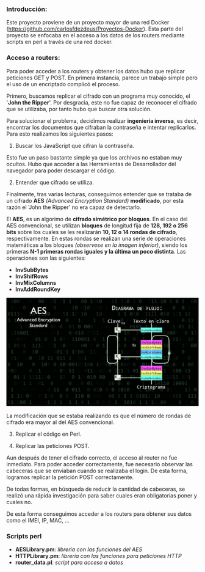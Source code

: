 ### Introducción:
Este proyecto proviene de un proyecto mayor de una red Docker (https://github.com/carlosfdezdeus/Proyectos-Docker). Esta parte del proyecto se enfocaba en el acceso a los datos de los routers mediante scripts en perl a través de una red docker.


### Acceso a routers:

Para poder acceder a los routers y obtener los datos hubo que replicar peticiones GET y POST. En primera instancia, parece un trabajo simple pero el uso de un encriptado complicó el proceso.  

Primero, buscamos replicar el cifrado con un programa muy conocido, el '**John the Ripper**'. Por desgracia, este no fue capaz de reconocer el cifrado que se utilizaba, por tanto hubo que buscar otra solución. 

Para solucionar el problema, decidimos realizar **ingeniería inversa**, es decir, encontrar los documentos que cifraban la contraseña e intentar replicarlos. Para esto realizamos los siguientes pasos:

1. Buscar los JavaScript que cifran la contraseña.

Esto fue un paso bastante simple ya que los archivos no estaban muy ocultos. Hubo que acceder a las Herramientas de Desarrollador del navegador para poder descargar el código.

2. Entender que cifrado se utiliza.
                    
Finalmente, tras varias lecturas, conseguimos entender que se trataba de un cifrado **AES** *(Advanced Encryption Standard)* **modificado**, por esta razón el 'John the Ripper' no era capaz de detectarlo.

El **AES**, es un algorimo de **cifrado simétrico por bloques**. En el caso del AES convencional, se utilizan **bloques** de longitud fija  de **128, 192 o 256 bits** sobre los cuales se les realizarán **10, 12 o 14 rondas de cifrado**, respectivamente. En estas rondas se realizan una serie de operaciones matemáticas a los bloques *(observese en la imagen inferior)*, siendo los primeras **N-1 primeras rondas iguales y la última un poco distinta**. Las operaciones son las siguientes:
   - **InvSubBytes**
   - **InvShifRows**
   - **InvMixColumns**
   - **InvAddRoundKey**

   ![Alt text](maxresdefault.jpg)

La modificación que se estaba realizando es que el número de rondas de cifrado era mayor al del AES convencional.

3. Replicar el código en Perl. 

4. Replicar las peticiones POST.

Aun después de tener el cifrado correcto, el acceso al router no fue inmediato. Para poder acceder correctamente, fue necesario observar las cabeceras que se enviaban cuando se realizaba el login. De esta forma, logramos replicar la petición POST correctamente. 

De todas formas, en búsqueda de reducir la cantidad de cabeceras, se realizó una rápida investigación para saber cuales eran obligatorias poner y cuales no. 

De esta forma conseguimos acceder a los routers para obtener sus datos como el IMEI, IP, MAC, ...

### Scripts perl
- **AESLibrary.pm**: *librería con las funciones del AES*
- **HTTPLibrary.pm**: *librería con las funciones para peticiones HTTP*
- **router_data.pl**: *script para acceso a datos*
